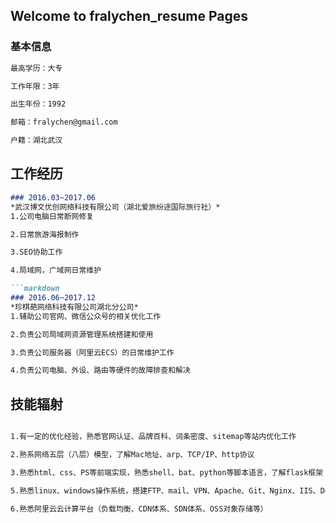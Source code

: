 ## Welcome to fralychen_resume Pages


### 基本信息

```markdown
最高学历：大专

工作年限：3年

出生年份：1992

邮箱：fralychen@gmail.com

户籍：湖北武汉
```

## 工作经历
```markdown
### 2016.03~2017.06
*武汉博文优创网络科技有限公司（湖北爱旅纷途国际旅行社）*
1.公司电脑日常断网修复

2.日常旅游海报制作

3.SEO协助工作

4.局域网，广域网日常维护

```markdown
### 2016.06~2017.12
*珍棋葩网络科技有限公司湖北分公司*
1.辅助公司官网、微信公众号的相关优化工作

2.负责公司局域网资源管理系统搭建和使用

3.负责公司服务器（阿里云ECS）的日常维护工作

4.负责公司电脑、外设、路由等硬件的故障排查和解决
```

## 技能辐射
```markdown

1.有一定的优化经验，熟悉官网认证、品牌百科、词条密度、sitemap等站内优化工作

2.熟系网络五层（八层）模型，了解Mac地址、arp、TCP/IP、http协议

3.熟悉html、css、PS等前端实现，熟悉shell、bat、python等脚本语言，了解flask框架

5.熟悉linux、windows操作系统，搭建FTP、mail、VPN、Apache、Git、Nginx、IIS、Docker等常用服务

6.熟悉阿里云云计算平台（负载均衡、CDN体系、SDN体系、OSS对象存储等）
```

